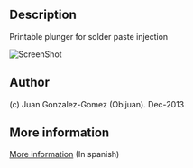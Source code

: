 Description
--------

  Printable plunger for solder paste injection

 ![ScreenShot](https://github.com/Obijuan/3D-parts/raw/master/basic-plunger/pictures/basic-plunger-2.jpg)

Author
-----

(c) Juan Gonzalez-Gomez (Obijuan). Dec-2013


More information
--------
[More information](http://www.iearobotics.com/wiki/index.php?title=%C3%89mbolo_b%C3%A1sico) (In spanish)

